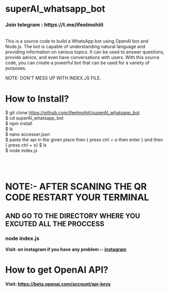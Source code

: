 # superAI_whatsapp_bot
<h3><b>Join telegram</b> : https://t.me/ifeelmohiit <br></h3>
<br>
This is a source code to build a WhatsApp bot using OpenAI bot and Node.js. The bot is capable of understanding natural language and providing information on various topics. It can be used to answer questions, provide advice, and even have conversations with users. With this source code, you can create a powerful bot that can be used for a variety of purposes. <br>

NOTE: DON'T MESS UP WITH INDEX.JS FILE. <br>

# How to Install? 
$ git clone https://github.com/ifeelmohiit/superAI_whatsapp_bot <br>
$ cd superAI_whatsapp_bot <br>
$ npm install <br>
$ ls <br>
$ nano accesser.json <br> 
$ paste the api in the given place then { press ctrl + o then enter } and then { press ctrl + x} 
$ ls<br>
$ node index.js <br><br>

<br> 



<h1>NOTE:- AFTER SCANING THE QR CODE  RESTART YOUR TERMINAL </h1>
<h2> AND GO TO THE DIRECTORY WHERE YOU EXCUTED ALL THE PROCCESS </h2>
        <h3>node index.js</h3>


<b>Visit: on instagram if you have any problem :- 
<a href="https://www.instagram.com/ifeelmohiit/">instagram</a> <br><b>

# How to get OpenAI API?
Visit: https://beta.openai.com/account/api-keys
